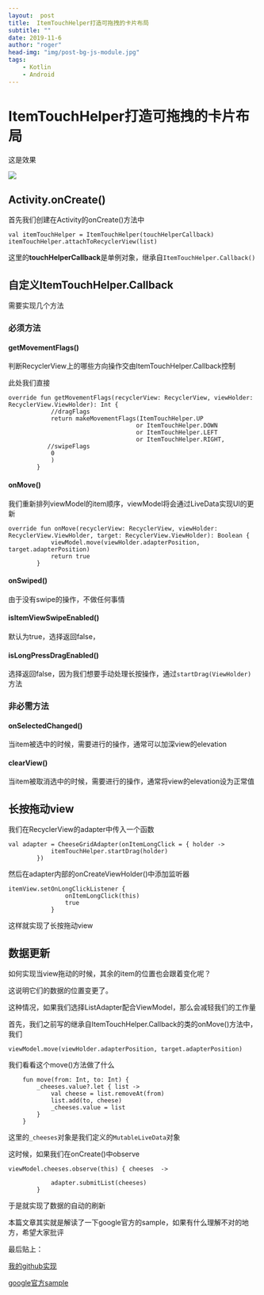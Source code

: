 ```yaml
---
layout:	 post
title:	ItemTouchHelper打造可拖拽的卡片布局
subtitle: ""
date: 2019-11-6
author: "roger"
head-img: "img/post-bg-js-module.jpg"
tags:
    - Kotlin
    - Android
---
```


# ItemTouchHelper打造可拖拽的卡片布局

这是效果

![](https://raw.githubusercontent.com/roger1245/ImgBed/master/img/rgview_11-6.gif)

## Activity.onCreate()

首先我们创建在Activity的onCreate()方法中

```k
val itemTouchHelper = ItemTouchHelper(touchHelperCallback)
itemTouchHelper.attachToRecyclerView(list)
```

这里的**touchHelperCallback**是单例对象，继承自`ItemTouchHelper.Callback()`

## 自定义ItemTouchHelper.Callback

需要实现几个方法

### 必须方法

#### getMovementFlags()

判断RecyclerView上的哪些方向操作交由ItemTouchHelper.Callback控制

此处我们直接

```k
override fun getMovementFlags(recyclerView: RecyclerView, viewHolder: RecyclerView.ViewHolder): Int {
			//dragFlags
            return makeMovementFlags(ItemTouchHelper.UP
                                    or ItemTouchHelper.DOWN
                                    or ItemTouchHelper.LEFT
                                    or ItemTouchHelper.RIGHT,
           //swipeFlags                         
            0
            )
        }
```



#### onMove()

我们重新排列viewModel的item顺序，viewModel将会通过LiveData实现UI的更新

```k
override fun onMove(recyclerView: RecyclerView, viewHolder: RecyclerView.ViewHolder, target: RecyclerView.ViewHolder): Boolean {
            viewModel.move(viewHolder.adapterPosition, target.adapterPosition)
            return true
        }
```

#### onSwiped()  

由于没有swipe的操作，不做任何事情

#### isItemViewSwipeEnabled() 

默认为true，选择返回false，

#### isLongPressDragEnabled()  

选择返回false，因为我们想要手动处理长按操作，通过`startDrag(ViewHolder)`方法



### 非必需方法

#### onSelectedChanged()  

当item被选中的时候，需要进行的操作，通常可以加深view的elevation

#### clearView() 

当item被取消选中的时候，需要进行的操作，通常将view的elevation设为正常值



## 长按拖动view

我们在RecyclerView的adapter中传入一个函数

```k
val adapter = CheeseGridAdapter(onItemLongClick = { holder ->
            itemTouchHelper.startDrag(holder)
        })
```

然后在adapter内部的onCreateViewHolder()中添加监听器

```k
itemView.setOnLongClickListener {
                onItemLongClick(this)
                true
            }
```

这样就实现了长按拖动view



## 数据更新

如何实现当view拖动的时候，其余的item的位置也会跟着变化呢？

这说明它们的数据的位置变更了。

这种情况，如果我们选择ListAdapter配合ViewModel，那么会减轻我们的工作量

首先，我们之前写的继承自ItemTouchHelper.Callback的类的onMove()方法中，我们

```k
viewModel.move(viewHolder.adapterPosition, target.adapterPosition)
```

我们看看这个move()方法做了什么

```k
    fun move(from: Int, to: Int) {
        _cheeses.value?.let { list ->
            val cheese = list.removeAt(from)
            list.add(to, cheese)
            _cheeses.value = list
        }
    }
```

这里的`_cheeses`对象是我们定义的`MutableLiveData`对象

这时候，如果我们在onCreate()中observe

```k
viewModel.cheeses.observe(this) { cheeses  ->

            adapter.submitList(cheeses)
        }
```

于是就实现了数据的自动的刷新

本篇文章其实就是解读了一下google官方的sample，如果有什么理解不对的地方，希望大家批评

最后贴上：

[我的github实现](https://github.com/roger1245/RgView)

[google官方sample](https://github.com/android/animation-samples)

